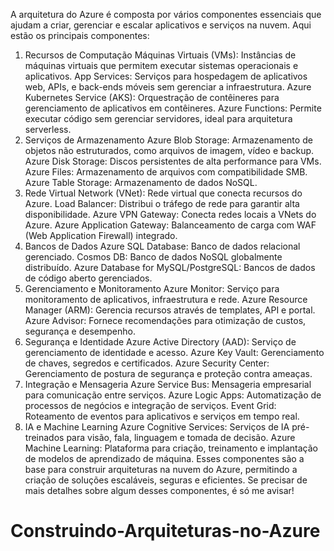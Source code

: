 A arquitetura do Azure é composta por vários componentes essenciais que ajudam a criar, gerenciar e escalar aplicativos
e serviços na nuvem. Aqui estão os principais componentes:

1. Recursos de Computação
   Máquinas Virtuais (VMs): Instâncias de máquinas virtuais que permitem executar sistemas operacionais e aplicativos.
   App Services: Serviços para hospedagem de aplicativos web, APIs, e back-ends móveis sem gerenciar a infraestrutura.
   Azure Kubernetes Service (AKS): Orquestração de contêineres para gerenciamento de aplicativos em contêineres.
   Azure Functions: Permite executar código sem gerenciar servidores, ideal para arquitetura serverless.
2. Serviços de Armazenamento
   Azure Blob Storage: Armazenamento de objetos não estruturados, como arquivos de imagem, vídeo e backup.
   Azure Disk Storage: Discos persistentes de alta performance para VMs.
   Azure Files: Armazenamento de arquivos com compatibilidade SMB.
   Azure Table Storage: Armazenamento de dados NoSQL.
3. Rede
   Virtual Network (VNet): Rede virtual que conecta recursos do Azure.
   Load Balancer: Distribui o tráfego de rede para garantir alta disponibilidade.
   Azure VPN Gateway: Conecta redes locais a VNets do Azure.
   Azure Application Gateway: Balanceamento de carga com WAF (Web Application Firewall) integrado.
4. Bancos de Dados
   Azure SQL Database: Banco de dados relacional gerenciado.
   Cosmos DB: Banco de dados NoSQL globalmente distribuído.
   Azure Database for MySQL/PostgreSQL: Bancos de dados de código aberto gerenciados.
5. Gerenciamento e Monitoramento
   Azure Monitor: Serviço para monitoramento de aplicativos, infraestrutura e rede.
   Azure Resource Manager (ARM): Gerencia recursos através de templates, API e portal.
   Azure Advisor: Fornece recomendações para otimização de custos, segurança e desempenho.
6. Segurança e Identidade
   Azure Active Directory (AAD): Serviço de gerenciamento de identidade e acesso.
   Azure Key Vault: Gerenciamento de chaves, segredos e certificados.
   Azure Security Center: Gerenciamento de postura de segurança e proteção contra ameaças.
7. Integração e Mensageria
   Azure Service Bus: Mensageria empresarial para comunicação entre serviços.
   Azure Logic Apps: Automatização de processos de negócios e integração de serviços.
   Event Grid: Roteamento de eventos para aplicativos e serviços em tempo real.
8. IA e Machine Learning
   Azure Cognitive Services: Serviços de IA pré-treinados para visão, fala, linguagem e tomada de decisão.
   Azure Machine Learning: Plataforma para criação, treinamento e implantação de modelos de aprendizado de máquina.
   Esses componentes são a base para construir arquiteturas na nuvem do Azure, permitindo a criação de soluções
   escaláveis, seguras e eficientes. Se precisar de mais detalhes sobre algum desses componentes, é só me avisar!







# Construindo-Arquiteturas-no-Azure
